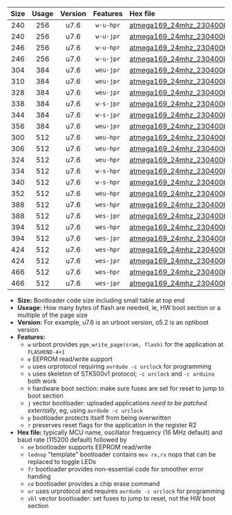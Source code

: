 |Size|Usage|Version|Features|Hex file|
|:-:|:-:|:-:|:-:|:--|
|240|256|u7.6|`w-u-hpr`|[atmega169_24mhz_230400bps_ur.hex](https://raw.githubusercontent.com/stefanrueger/urboot/main/atmega169_24mhz_230400bps_ur.hex)|
|240|256|u7.6|`w-u-jpr`|[atmega169_24mhz_230400bps_ur_vbl.hex](https://raw.githubusercontent.com/stefanrueger/urboot/main/atmega169_24mhz_230400bps_ur_vbl.hex)|
|246|256|u7.6|`w-u-hpr`|[atmega169_24mhz_230400bps_lednop_ur.hex](https://raw.githubusercontent.com/stefanrueger/urboot/main/atmega169_24mhz_230400bps_lednop_ur.hex)|
|246|256|u7.6|`w-u-jpr`|[atmega169_24mhz_230400bps_lednop_ur_vbl.hex](https://raw.githubusercontent.com/stefanrueger/urboot/main/atmega169_24mhz_230400bps_lednop_ur_vbl.hex)|
|304|384|u7.6|`weu-jpr`|[atmega169_24mhz_230400bps_ee_ur_vbl.hex](https://raw.githubusercontent.com/stefanrueger/urboot/main/atmega169_24mhz_230400bps_ee_ur_vbl.hex)|
|310|384|u7.6|`weu-jpr`|[atmega169_24mhz_230400bps_ee_lednop_ur_vbl.hex](https://raw.githubusercontent.com/stefanrueger/urboot/main/atmega169_24mhz_230400bps_ee_lednop_ur_vbl.hex)|
|328|384|u7.6|`weu-jpr`|[atmega169_24mhz_230400bps_ee_lednop_fr_ur_vbl.hex](https://raw.githubusercontent.com/stefanrueger/urboot/main/atmega169_24mhz_230400bps_ee_lednop_fr_ur_vbl.hex)|
|338|384|u7.6|`w-s-jpr`|[atmega169_24mhz_230400bps_vbl.hex](https://raw.githubusercontent.com/stefanrueger/urboot/main/atmega169_24mhz_230400bps_vbl.hex)|
|344|384|u7.6|`w-s-jpr`|[atmega169_24mhz_230400bps_lednop_vbl.hex](https://raw.githubusercontent.com/stefanrueger/urboot/main/atmega169_24mhz_230400bps_lednop_vbl.hex)|
|356|384|u7.6|`weu-jpr`|[atmega169_24mhz_230400bps_ee_lednop_fr_ce_ur_vbl.hex](https://raw.githubusercontent.com/stefanrueger/urboot/main/atmega169_24mhz_230400bps_ee_lednop_fr_ce_ur_vbl.hex)|
|300|512|u7.6|`weu-hpr`|[atmega169_24mhz_230400bps_ee_ur.hex](https://raw.githubusercontent.com/stefanrueger/urboot/main/atmega169_24mhz_230400bps_ee_ur.hex)|
|306|512|u7.6|`weu-hpr`|[atmega169_24mhz_230400bps_ee_lednop_ur.hex](https://raw.githubusercontent.com/stefanrueger/urboot/main/atmega169_24mhz_230400bps_ee_lednop_ur.hex)|
|324|512|u7.6|`weu-hpr`|[atmega169_24mhz_230400bps_ee_lednop_fr_ur.hex](https://raw.githubusercontent.com/stefanrueger/urboot/main/atmega169_24mhz_230400bps_ee_lednop_fr_ur.hex)|
|334|512|u7.6|`w-s-hpr`|[atmega169_24mhz_230400bps.hex](https://raw.githubusercontent.com/stefanrueger/urboot/main/atmega169_24mhz_230400bps.hex)|
|340|512|u7.6|`w-s-hpr`|[atmega169_24mhz_230400bps_lednop.hex](https://raw.githubusercontent.com/stefanrueger/urboot/main/atmega169_24mhz_230400bps_lednop.hex)|
|352|512|u7.6|`weu-hpr`|[atmega169_24mhz_230400bps_ee_lednop_fr_ce_ur.hex](https://raw.githubusercontent.com/stefanrueger/urboot/main/atmega169_24mhz_230400bps_ee_lednop_fr_ce_ur.hex)|
|388|512|u7.6|`wes-hpr`|[atmega169_24mhz_230400bps_ee.hex](https://raw.githubusercontent.com/stefanrueger/urboot/main/atmega169_24mhz_230400bps_ee.hex)|
|388|512|u7.6|`wes-jpr`|[atmega169_24mhz_230400bps_ee_vbl.hex](https://raw.githubusercontent.com/stefanrueger/urboot/main/atmega169_24mhz_230400bps_ee_vbl.hex)|
|394|512|u7.6|`wes-hpr`|[atmega169_24mhz_230400bps_ee_lednop.hex](https://raw.githubusercontent.com/stefanrueger/urboot/main/atmega169_24mhz_230400bps_ee_lednop.hex)|
|394|512|u7.6|`wes-jpr`|[atmega169_24mhz_230400bps_ee_lednop_vbl.hex](https://raw.githubusercontent.com/stefanrueger/urboot/main/atmega169_24mhz_230400bps_ee_lednop_vbl.hex)|
|424|512|u7.6|`wes-hpr`|[atmega169_24mhz_230400bps_ee_lednop_fr.hex](https://raw.githubusercontent.com/stefanrueger/urboot/main/atmega169_24mhz_230400bps_ee_lednop_fr.hex)|
|424|512|u7.6|`wes-jpr`|[atmega169_24mhz_230400bps_ee_lednop_fr_vbl.hex](https://raw.githubusercontent.com/stefanrueger/urboot/main/atmega169_24mhz_230400bps_ee_lednop_fr_vbl.hex)|
|466|512|u7.6|`wes-hpr`|[atmega169_24mhz_230400bps_ee_lednop_fr_ce.hex](https://raw.githubusercontent.com/stefanrueger/urboot/main/atmega169_24mhz_230400bps_ee_lednop_fr_ce.hex)|
|466|512|u7.6|`wes-jpr`|[atmega169_24mhz_230400bps_ee_lednop_fr_ce_vbl.hex](https://raw.githubusercontent.com/stefanrueger/urboot/main/atmega169_24mhz_230400bps_ee_lednop_fr_ce_vbl.hex)|

- **Size:** Bootloader code size including small table at top end
- **Useage:** How many bytes of flash are needed, ie, HW boot section or a multiple of the page size
- **Version:** For example, u7.6 is an urboot version, o5.2 is an optiboot version
- **Features:**
  + `w` urboot provides `pgm_write_page(sram, flash)` for the application at `FLASHEND-4+1`
  + `e` EEPROM read/write support
  + `u` uses urprotocol requiring `avrdude -c urclock` for programming
  + `s` uses skeleton of STK500v1 protocol; `-c urclock` and `-c arduino` both work
  + `h` hardware boot section: make sure fuses are set for reset to jump to boot section
  + `j` vector bootloader: uploaded applications *need to be patched externally*, eg, using `avrdude -c urclock`
  + `p` bootloader protects itself from being overwritten
  + `r` preserves reset flags for the application in the register R2
- **Hex file:** typically MCU name, oscillator frequency (16 MHz default) and baud rate (115200 default) followed by
  + `ee` bootloader supports EEPROM read/write
  + `lednop` "template" bootloader contains `mov rx,rx` nops that can be replaced to toggle LEDs
  + `fr` bootloader provides non-essential code for smoother error handing
  + `ce` bootloader provides a chip erase command
  + `ur` uses urprotocol and requires `avrdude -c urclock` for programming
  + `vbl` vector bootloader: set fuses to jump to reset, not the HW boot section
